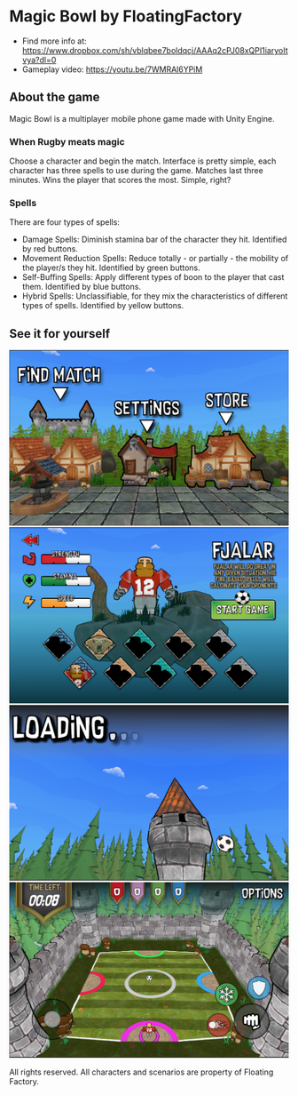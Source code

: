 # Magic Bowl by FloatingFactory
* Find more info at: https://www.dropbox.com/sh/vblqbee7boldqcj/AAAq2cPJ08xQPI1iaryoItvya?dl=0
* Gameplay video: https://youtu.be/7WMRAl6YPiM

## About the game
Magic Bowl is a multiplayer mobile phone game made with Unity Engine. 

### When Rugby meats magic
Choose a character and begin the match. Interface is pretty simple, each character has three spells to use during the game. Matches last three minutes. Wins the player that scores the most. Simple, right?

### Spells
There are four types of spells:
* Damage Spells: Diminish stamina bar of the character they hit. Identified by red buttons.
* Movement Reduction Spells: Reduce totally - or partially - the mobility of the player/s they hit. Identified by green buttons.
* Self-Buffing Spells: Apply different types of boon to the player that cast them. Identified by blue buttons.
* Hybrid Spells: Unclassifiable, for they mix the characteristics of different types of spells. Identified by yellow buttons.

## See it for yourself
![Main Screen](/MagicBowlProject/Images/Main.png)
![Character Selection Screen](/MagicBowlProject/Images/Character.png)
![Loading Screen](/MagicBowlProject/Images/Loading.png)
![Match Scene](/MagicBowlProject/Images/Match.png)

All rights reserved. All characters and scenarios are property of Floating Factory. 